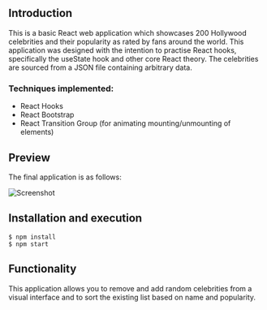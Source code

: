 ## Introduction

This is a basic React web application which showcases 200 Hollywood celebrities and their popularity as rated by fans around the world.
This application was designed with the intention to practise React hooks, specifically the useState hook and other core React theory.
The celebrities are sourced from a JSON file containing arbitrary data.

### Techniques implemented:
* React Hooks
* React Bootstrap
* React Transition Group (for animating mounting/unmounting of elements)

## Preview

The final application is as follows:

![Screenshot](https://i.imgur.com/N3K1K1k.png)

## Installation and execution

```
$ npm install
$ npm start
```

## Functionality

This application allows you to remove and add random celebrities from a visual interface and to sort the existing list based on name and popularity.
